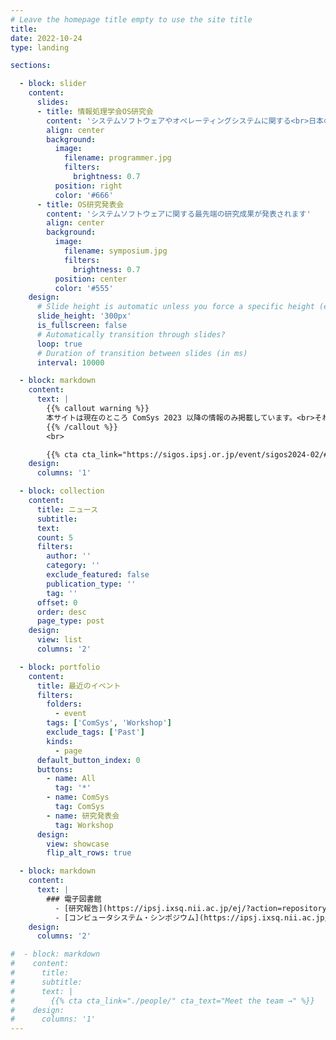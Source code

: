 ```yaml
---
# Leave the homepage title empty to use the site title
title:
date: 2022-10-24
type: landing

sections:

  - block: slider
    content:
      slides:
      - title: 情報処理学会OS研究会
        content: 'システムソフトウェアやオペレーティングシステムに関する<br>日本の研究者コミュニティです'
        align: center
        background:
          image:
            filename: programmer.jpg
            filters:
              brightness: 0.7
          position: right
          color: '#666'
      - title: OS研究発表会
        content: 'システムソフトウェアに関する最先端の研究成果が発表されます'
        align: center
        background:
          image:
            filename: symposium.jpg
            filters:
              brightness: 0.7
          position: center
          color: '#555'
    design:
      # Slide height is automatic unless you force a specific height (e.g. '400px')
      slide_height: '300px'
      is_fullscreen: false
      # Automatically transition through slides?
      loop: true
      # Duration of transition between slides (in ms)
      interval: 10000

  - block: markdown
    content:
      text: |
        {{% callout warning %}}
        本サイトは現在のところ ComSys 2023 以降の情報のみ掲載しています。<br>それ以前の情報については旧サイト http://www.ipsj.or.jp/sig/os/ をご参照ください。
        {{% /callout %}}
        <br>

        {{% cta cta_link="https://sigos.ipsj.or.jp/event/sigos2024-02/#regist" cta_text="2024年2月研究発表会の参加申し込みはこちら" %}}
    design:
      columns: '1'

  - block: collection
    content:
      title: ニュース
      subtitle:
      text:
      count: 5
      filters:
        author: ''
        category: ''
        exclude_featured: false
        publication_type: ''
        tag: ''
      offset: 0
      order: desc
      page_type: post
    design:
      view: list
      columns: '2'

  - block: portfolio
    content:
      title: 最近のイベント
      filters:
        folders:
          - event
        tags: ['ComSys', 'Workshop']
        exclude_tags: ['Past']
        kinds:
          - page
      default_button_index: 0
      buttons:
        - name: All
          tag: '*'
        - name: ComSys
          tag: ComSys
        - name: 研究発表会
          tag: Workshop
      design:
        view: showcase
        flip_alt_rows: true

  - block: markdown
    content:
      text: |
        ### 電子図書館
          - [研究報告](https://ipsj.ixsq.nii.ac.jp/ej/?action=repository_opensearch&index_id=1867)
          - [コンピュータシステム・シンポジウム](https://ipsj.ixsq.nii.ac.jp/ej/?action=repository_opensearch&index_id=6617)
    design:
      columns: '2'

#  - block: markdown
#    content:
#      title:
#      subtitle:
#      text: |
#        {{% cta cta_link="./people/" cta_text="Meet the team →" %}}
#    design:
#      columns: '1'
---
```

